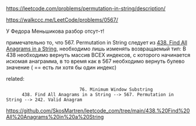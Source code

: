 https://leetcode.com/problems/permutation-in-string/description/

https://walkccc.me/LeetCode/problems/0567/

У Федора Меньшикова разбор отсут-т!

примечательно то, что 567. Permutation in String следует из 
[438. Find All Anagrams in a String](https://github.com/SkosMartren/leetcode_com/tree/main/438.%20Find%20All%20Anagrams%20in%20a%20String), 
необходимо лишь изменять возвращаемый тип: В 438 необходимо вернуть массив ВСЕХ индексов, с которого начинается искомая анаграмма, в то время как в 567 
необходимо вернуть булево значение ( == есть ли хотя бы один индекс)

related:

                                76. Minimum Window Substring
          438. Find All Anagrams in a String --> 567. Permutation in String --> 242. Valid Anagram

https://github.com/SkosMartren/leetcode_com/tree/main/438.%20Find%20All%20Anagrams%20in%20a%20String
